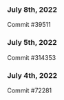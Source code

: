 ### July 8th, 2022

Commit #39511

### July 5th, 2022

Commit #314353


### July 4th, 2022

Commit #72281
